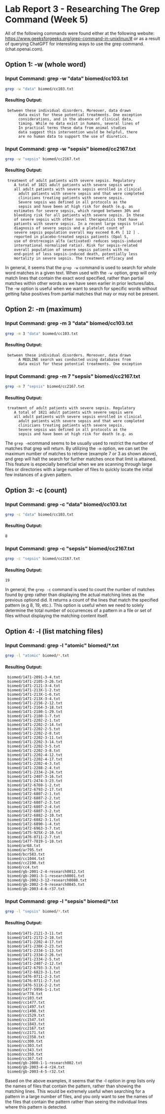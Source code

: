 # Lab Report 3 - Researching The Grep Command (Week 5)

All of the following commands were found either at the following website: https://www.geeksforgeeks.org/grep-command-in-unixlinux/# or as a result of querying ChatGPT for interesting ways to use the grep command. (chat.openai.com).

## Option 1: -w (whole word)

### Input Command: grep -w "data" biomed/cc103.txt
```bash
grep -w "data" biomed/cc103.txt 
```

#### Resulting Output:
     between these individual disorders. Moreover, data drawn
          data exist for these potential treatments. One exception
          considerations, and in the absence of clinical data,
          timing. While no data exist in humans, several lines of
          In practical terms these data from animal studies
          data suggest this intervention would be helpful, there
          are no human data to support the use of diuretics.

### Input Command: grep -w "sepsis" biomed/cc2167.txt
```bash
grep -w "sepsis" biomed/cc2167.txt 
```

#### Resulting Output:
     treatment of adult patients with severe sepsis. Regulatory
        A total of 1821 adult patients with severe sepsis were
        all adult patients with severe sepsis enrolled in clinical
          adult patients with severe sepsis and that were completed
          clinicians treating patients with severe sepsis.
          Severe sepsis was defined in all protocols as the
          sepsis and have been at high risk for death (e.g. as
        estimates for severe sepsis, which ranged between 30% and
        bleeding risk for all patients with severe sepsis. In these
        of severe sepsis with other novel therapeutics that have
        patients with severe sepsis. In a recent large sepsis trial
        diagnosis of severe sepsis and a platelet count of
        severe sepsis population overall may exceed 0.4% [ 12 ] .
        reported in placebo-treated sepsis patients (Opal S,
        use of drotrecogin alfa (activated) reduces sepsis-induced
        international normalized ratio). Risk for sepsis-related
        overall population of severe sepsis patients with no
        end-point of less sepsis-induced death, potentially less
        mortality in severe sepsis. The treatment efficacy and
       
In general, it seems that the ```grep -w``` command is used to search for whole word matches in a given text. When used with the ```-w ```option, grep will only match lines that contain the exact word specified, rather than partial matches within other words as we have seen earlier in prior lectures/labs. The -w option is useful when we want to search for specific words without getting false positives from partial matches that may or may not be present.


## Option 2: -m (maximum)

### Input Command: grep -m 3 "data" biomed/cc103.txt
```bash
grep -m 3 "data" biomed/cc103.txt 
```

#### Resulting Output:
     between these individual disorders. Moreover, data drawn
          A MEDLINE search was conducted using databases from
          data exist for these potential treatments. One exception
        

### Input Command: grep -m 7 "sepsis" biomed/cc2167.txt
```bash
grep -m 7 "sepsis" biomed/cc2167.txt 
```

#### Resulting Output:
     treatment of adult patients with severe sepsis. Regulatory
        A total of 1821 adult patients with severe sepsis were
        all adult patients with severe sepsis enrolled in clinical
          adult patients with severe sepsis and that were completed
          clinicians treating patients with severe sepsis.
          Severe sepsis was defined in all protocols as the
          sepsis and have been at high risk for death (e.g. as
          
The ```grep -m```command seems to be usually used to restrict the number of matches that grep will return. By utilizing the ```-m``` option, we can set the maximum number of matches to retrieve (example 7 or 3 as shown above), and grep will halt the search for further matches once that limit is attained. This feature is especially beneficial when we are scanning through large files or directories with a large number of files to quickly locate the initial few instances of a given pattern.

 


## Option 3: -c (count)

### Input Command: grep -c "data" biomed/cc103.txt
```bash
grep -c "data" biomed/cc103.txt 
```  
#### Resulting Output:
    8
    
### Input Command: grep -c "sepsis" biomed/cc2167.txt
```bash
grep -c "sepsis" biomed/cc2167.txt 
```  
#### Resulting Output:
    19
    
In general, the ```grep -c``` command is used to count the number of matches found by grep rather than displaying the actual matching lines as the previous optiond did. It returns a count of the lines that match the specified pattern (e.g 8, 19, etc.). This option is useful when we need to solely determine the total number of occurrences of a pattern in a file or set of files without displaying the matching content itself.


## Option 4: -l (list matching files)

### Input Command: grep -l "atomic" biomed/*.txt
```bash
grep -l "atomic" biomed/*.txt 
```

#### Resulting Output:
     biomed/1471-2091-3-4.txt
     biomed/1471-2105-3-26.txt
     biomed/1471-2121-3-4.txt
     biomed/1471-213X-1-2.txt
     biomed/1471-213X-1-6.txt
     biomed/1471-213X-3-4.txt
     biomed/1471-2156-2-12.txt
     biomed/1471-2164-3-18.txt
     biomed/1471-2180-1-29.txt
     biomed/1471-2180-1-7.txt
     biomed/1471-2202-2-1.txt
     biomed/1471-2202-2-14.txt
     biomed/1471-2202-2-5.txt
     biomed/1471-2202-2-8.txt
     biomed/1471-2202-3-11.txt
     biomed/1471-2202-3-14.txt
     biomed/1471-2202-3-5.txt
     biomed/1471-2202-3-8.txt
     biomed/1471-2202-4-12.txt
     biomed/1471-2202-4-17.txt
     biomed/1471-2202-4-3.txt
     biomed/1471-2288-2-4.txt
     biomed/1471-2334-2-24.txt
     biomed/1471-2407-3-16.txt
     biomed/1471-2474-3-23.txt
     biomed/1472-6769-1-2.txt
     biomed/1472-6793-2-17.txt
     biomed/1472-6807-2-1.txt
     biomed/1472-6807-2-2.txt
     biomed/1472-6807-2-3.txt
     biomed/1472-6807-2-4.txt
     biomed/1472-6807-3-2.txt
     biomed/1472-6882-2-10.txt
     biomed/1472-6882-3-1.txt
     biomed/1472-6890-1-4.txt
     biomed/1472-6963-3-7.txt
     biomed/1475-925X-2-10.txt
     biomed/1476-0711-2-7.txt
     biomed/1477-7819-1-10.txt
     biomed/ar68.txt
     biomed/ar795.txt
     biomed/bcr583.txt
     biomed/cc1044.txt
     biomed/cc2190.txt
     biomed/cc4.txt
     biomed/gb-2001-2-4-research0012.txt
     biomed/gb-2001-3-1-research0001.txt
     biomed/gb-2002-3-12-research0088.txt
     biomed/gb-2002-3-9-research0045.txt
     biomed/gb-2003-4-6-r37.txt


### Input Command: grep -l "sepsis" biomed/*.txt
```bash
grep -l "sepsis" biomed/*.txt 
```
#### Resulting Output:
     biomed/1471-2121-3-11.txt
     biomed/1471-2172-2-10.txt
     biomed/1471-2202-4-17.txt
     biomed/1471-230X-2-23.txt
     biomed/1471-2334-1-13.txt
     biomed/1471-2334-2-26.txt
     biomed/1471-2334-2-5.txt
     biomed/1471-2407-2-12.txt
     biomed/1472-6793-3-3.txt
     biomed/1472-6823-3-1.txt
     biomed/1476-0711-2-3.txt
     biomed/1476-0711-2-7.txt
     biomed/1476-511X-2-2.txt
     biomed/1477-5956-1-1.txt
     biomed/ar778.txt
     biomed/cc103.txt
     biomed/cc1477.txt
     biomed/cc1497.txt
     biomed/cc1498.txt
     biomed/cc1529.txt
     biomed/cc1547.txt
     biomed/cc1843.txt
     biomed/cc2167.txt
     biomed/cc2171.txt
     biomed/cc2358.txt
     biomed/cc300.txt
     biomed/cc303.txt
     biomed/cc343.txt
     biomed/cc350.txt
     biomed/cc367.txt
     biomed/gb-2000-1-1-research002.txt
     biomed/gb-2003-4-4-r24.txt
     biomed/gb-2003-4-5-r32.txt

Based on the above examples, it seems that the -l option in grep lists only the names of files that contain the pattern, rather than showing the matching lines. This would be extremely useful when searching for a pattern in a large number of files, and you only want to see the names of the files that contain the pattern rather than seeing the individual lines where this pattern is detected.





          
